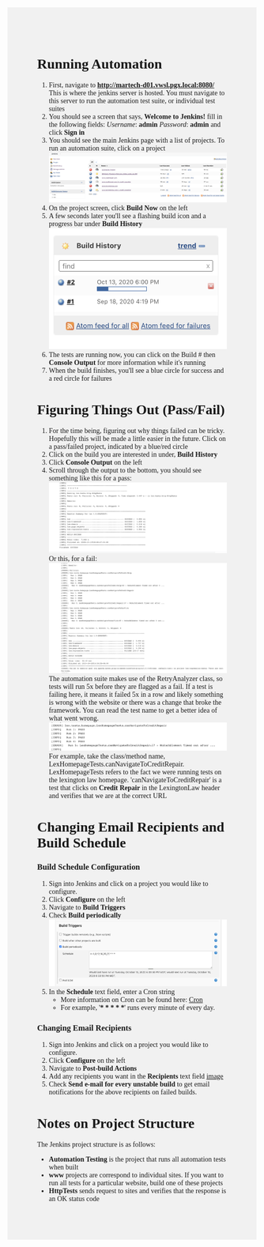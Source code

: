 <div style="background-color:rgba(0, 0, 0, 0.0470588); vertical-align: middle; padding:60px; font-family: univers">

# Running Automation

1. First, navigate to **http://martech-d01.vwsl.pgx.local:8080/** This is where the jenkins server is hosted. You must navigate to this server to run the automation test suite, or individual test suites
2. You should see a screen that says, **Welcome to Jenkins!** fill in the following fields:
   *Username*: **admin**
   *Password*: **admin**
   and click **Sign in**
3. You should see the main Jenkins page with a list of projects. To run an automation suite, click on a project ![image](images/jenkins-dashboard.png)
4. On the project screen, click **Build Now** on the left
5. A few seconds later you'll see a flashing build icon and a progress bar under **Build History** ![image](images/flashing-build.png)
6. The tests are running now, you can click on the Build # then **Console Output** for more information while it's running
7. When the build finishes, you'll see a blue circle for success and a red circle for failures

# Figuring Things Out (Pass/Fail)

1. For the time being, figuring out why things failed can be tricky. Hopefully this will be made a little easier in the future. Click on a pass/failed project, indicated by a blue/red circle
2. Click on the build you are interested in under, **Build History**
3. Click **Console Output** on the left
4. Scroll through the output to the bottom, you should see something like this for a pass: ![image](images/test-pass.png)
Or this, for a fail: ![image](images/test-fail.png)
The automation suite makes use of the RetryAnalyzer class, so tests will run 5x before they are flagged as a fail. If a test is failing here, it means it failed 5x in a row and likely something is wrong with the website or there was a change that broke the framework. You can read the test name to get a better idea of what went wrong. ![image](images/credit-repair-fail.png)
For example, take the class/method name, LexHomepageTests.canNavigateToCreditRepair. LexHomepageTests refers to the fact we were running tests on the lexington law homepage. 'canNavigateToCreditRepair' is a test that clicks on **Credit Repair** in the LexingtonLaw header and verifies that we are at the correct URL

# Changing Email Recipients and Build Schedule

### Build Schedule Configuration

1. Sign into Jenkins and click on a project you would like to configure.
2. Click **Configure** on the left
3. Navigate to **Build Triggers**
4. Check **Build periodically** ![image](images/build-triggers.png)
5. In the **Schedule** text field, enter a Cron string 
   - More information on Cron can be found here: [Cron](https://en.wikipedia.org/wiki/Cron)
   - For example, '**\* \* \* \* \***' runs every minute of every day.

### Changing Email Recipients

1. Sign into Jenkins and click on a project you would like to configure.
2. Click **Configure** on the left
3. Navigate to **Post-build Actions**
4. Add any recipients you want in the **Recipients** text field [image](images/post-build.png)
5. Check **Send e-mail for every unstable build** to get email notifications for the above recipients on failed builds.

# Notes on Project Structure
The Jenkins project structure is as follows: 
- **Automation Testing** is the project that runs all automation tests when built
- **www** projects are correspond to individual sites. If you want to run all tests for a particular website, build one of these projects
- **HttpTests** sends request to sites and verifies that the response is an OK status code
</div>